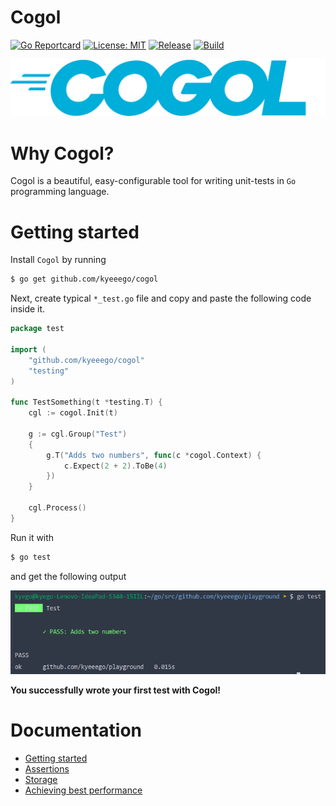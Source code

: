 # Cogol

[![Go Reportcard](https://goreportcard.com/badge/github.com/kyeeego/cogol)](https://goreportcard.com/report/github.com/kyeeego/cogol)
[![License: MIT](https://img.shields.io/badge/License-MIT-yellow.svg)](https://opensource.org/licenses/MIT)
[![Release](https://img.shields.io/github/release/kyeeego/cogol.svg)](https://github.com/kyeeego/cogol/releases/latest)
[![Build](https://github.com/kyeeego/cogol/actions/workflows/cogol.yml/badge.svg)](https://github.com/kyeeego/cogol/actions/workflows/cogol.yml/badge.svg)

![Cogol](./assets/cogol-logo.png)

# Why Cogol?

Cogol is a beautiful, easy-configurable tool for writing unit-tests in ```Go``` programming language.

# Getting started

Install ```Cogol``` by running

```bash
$ go get github.com/kyeeego/cogol
```

Next, create typical ```*_test.go``` file and copy and paste the following code inside it.

```go
package test

import (
	"github.com/kyeeego/cogol"
	"testing"
)

func TestSomething(t *testing.T) {
	cgl := cogol.Init(t)

	g := cgl.Group("Test")
	{
		g.T("Adds two numbers", func(c *cogol.Context) {
			c.Expect(2 + 2).ToBe(4)
		})
	}

	cgl.Process()
}
```

Run it with 
```bash
$ go test
```

and get the following output

![Cogol test results](./assets/cogol-result.png)

**You successfully wrote your first test with Cogol!**

# Documentation

* [Getting started](./examples/getting_started)
* [Assertions](./examples/assertions)
* [Storage](./examples/storage)
* [Achieving best performance](./examples/performance)
